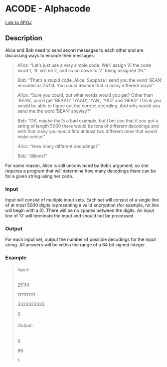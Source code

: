 # ACODE - Alphacode

[Link to SPOJ](https://www.spoj.com/problems/ACODE/)

## Description
Alice and Bob need to send secret messages to each other and are discussing ways to encode their messages:

> *Alice*: “Let’s just use a very simple code: We’ll assign ‘A’ the code word 1, ‘B’ will be 2, and so on down to ‘Z’ being assigned 26.”
>
> *Bob*: “That’s a stupid code, Alice. Suppose I send you the word ‘BEAN’ encoded as 25114. You could decode that in many different ways!”
>
> *Alice*: “Sure you could, but what words would you get? Other than ‘BEAN’, you’d get ‘BEAAD’, ‘YAAD’, ‘YAN’, ‘YKD’ and ‘BEKD’. I think you would be able to figure out the correct decoding. And why would you send me the word ‘BEAN’ anyway?”
>
> *Bob*: “OK, maybe that’s a bad example, but I bet you that if you got a string of length 5000 there would be tons of different decodings and with that many you would find at least two different ones that would make sense.”
>
> *Alice*: “How many different decodings?”
>
> *Bob*: “Jillions!”

For some reason, Alice is still unconvinced by Bob’s argument, so she requires a program that will determine how many decodings there can be for a given string using her code.

### Input

Input will consist of multiple input sets. Each set will consist of a single line of at most 5000 digits representing a valid encryption (for example, no line will begin with a 0). There will be no spaces between the digits. An input line of ‘0’ will terminate the input and should not be processed.

### Output

For each input set, output the number of possible decodings for the input string. All answers will be within the range of a 64 bit signed integer.
### Example
> ###### Input:
> 
> 25114
>
> 1111111111
>
> 3333333333
>
> 0
> 
> ###### Output:
>
> 6
>
> 89
>
> 1
